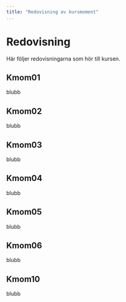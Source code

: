 ```yaml
---
title: "Redovisning av kursmoment"
...
```


Redovisning
===========

Här följer redovisningarna som hör till kursen.


Kmom01
------

blubb


Kmom02
------

blubb


Kmom03
------

blubb


Kmom04
------

blubb


Kmom05
------

blubb


Kmom06
------

blubb


Kmom10
------

blubb
